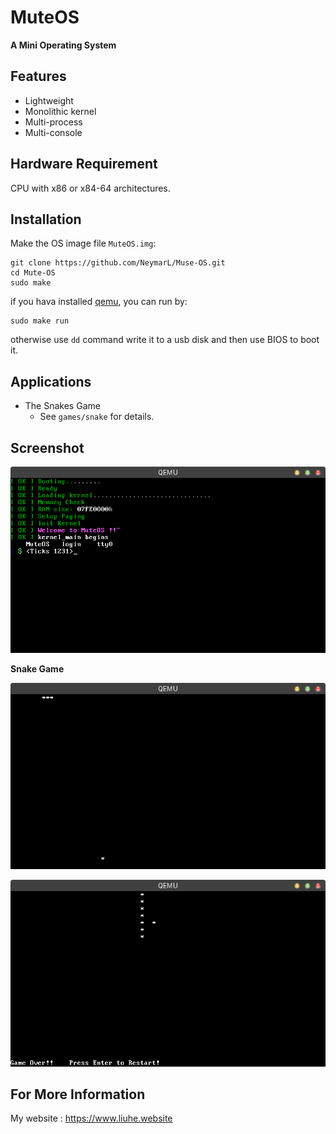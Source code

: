 # MuteOS

**A Mini Operating System**

## Features

* Lightweight
* Monolithic kernel
* Multi-process
* Multi-console


## Hardware Requirement

CPU with x86 or x84-64 architectures. 


## Installation

Make the OS image file `MuteOS.img`:
```
git clone https://github.com/NeymarL/Muse-OS.git
cd Mute-OS
sudo make
```

if you hava installed [qemu](http://wiki.qemu.org/Main_Page), you can run by:
```
sudo make run
```

otherwise use `dd` command write it to a usb disk and then use BIOS to boot it.

## Applications

* The Snakes Game
    - See `games/snake` for details.


## Screenshot

![MuteOS1](MuteOS1.png)

**Snake Game**

![Snake1](games/snake/snake1.png)

![Snake2](games/snake/snake2.png)

## For More Information

My website : https://www.liuhe.website



